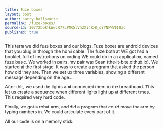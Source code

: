 ```yaml
---
title: Fuze boxes
layout: post
author: harry.hallsworth
permalink: /fuze-boxes/
source-id: 10772bok4kWwcR77LPMR5lVh2Xi4Kp8_qYYNFWVDI0zc
published: true
---
```

This term we did fuze boxes and our blogs. Fuze boxes are android devices that you plug in through the hdmi cable. The fuze both at WE got had a booklet, full of instructions on coding WE could do in an application, named fuze basic. We worked in pairs, my pair was Sean (the-it-bite.github.io). We started at the first stage. It was to create a program that asked the person how old they are. Then we set up three variables, showing a different message depending on the age….

After this, we used the lights and connected them to the breadboard. This let us create a sequence when different lights light up at different times. This required very hard code.

Finally, we got a robot arm, and did a program that could move the arm by typing numbers in. We could articulate every part of it.

All our code is on a memory stick.

